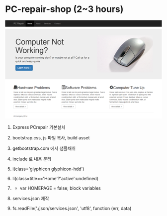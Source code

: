 # PC-repair-shop (2~3 hours)
<img src='https://github.com/kosomi/PC-repair-shop/blob/master/image.png'>

1. Express PCrepair 기본설치

2. bootstrap.css, js 파일 복사, build asset

3. getbootstrap.com 에서 샘플채취

4. include 로 내용 분리

5. i(class='glyphicon glyphicon-hdd') 

6. li(class=title=='Home'?'active':undefined)

7. - var HOMEPAGE = false;
   block variables

8. services.json 제작

9. fs.readFile('./json/services.json', 'utf8', function (err, data)
